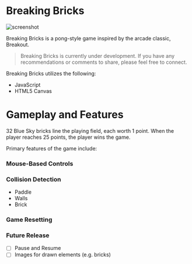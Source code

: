 # Breaking Bricks

![screenshot](docs/screenshot.png)

Breaking Bricks is a pong-style game inspired by the arcade classic, Breakout.

> Breaking Bricks is currently under development. If you have any recommendations or comments to share, please feel free to connect.

Breaking Bricks utilizes the following:

- JavaScript
- HTML5 Canvas

# Gameplay and Features

32 Blue Sky bricks line the playing field, each worth 1 point. When the player reaches 25 points, the player wins the game.

Primary features of the game include:

### Mouse-Based Controls

### Collision Detection

- Paddle
- Walls
- Brick

### Game Resetting

### Future Release
* [ ] Pause and Resume
* [ ] Images for drawn elements (e.g. bricks)
